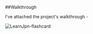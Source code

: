 ##Walkthrough

I've attached the project's walkthrough -

![LearnJpn-flashcard](https://github.com/user-attachments/assets/48b41376-a02c-485e-bc9a-8e28c0505014)
